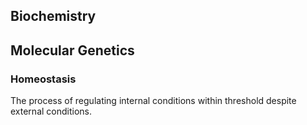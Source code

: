
## Biochemistry






## Molecular Genetics


### Homeostasis

The process of regulating internal conditions within threshold despite external conditions.

